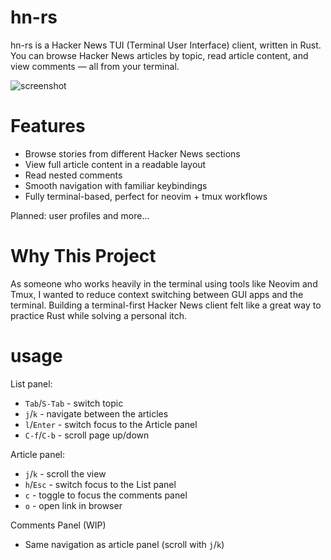 # hn-rs

hn-rs is a Hacker News TUI (Terminal User Interface) client, written in Rust.
You can browse Hacker News articles by topic, read article content, and view comments — all from your terminal.

![screenshot](./assets/hn-rs.gif)

# Features
- Browse stories from different Hacker News sections
- View full article content in a readable layout
- Read nested comments
- Smooth navigation with familiar keybindings
- Fully terminal-based, perfect for neovim + tmux workflows

Planned: user profiles and more...

# Why This Project

As someone who works heavily in the terminal using tools like Neovim and Tmux, I wanted to reduce context switching between GUI apps and the terminal.
Building a terminal-first Hacker News client felt like a great way to practice Rust while solving a personal itch.

# usage

List panel:  
- `Tab`/`S-Tab` - switch topic
- `j`/`k` - navigate between the articles  
- `l`/`Enter` - switch focus to the Article panel 
- `C-f`/`C-b` - scroll page up/down

Article panel:  
- `j`/`k` - scroll the view  
- `h`/`Esc` - switch focus to the List panel  
- `c` - toggle to focus the comments panel  
- `o` - open link in browser

Comments Panel (WIP)
- Same navigation as article panel (scroll with `j`/`k`)
